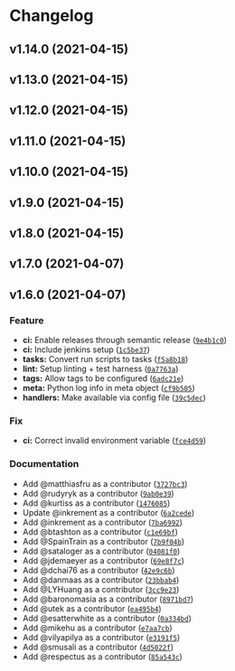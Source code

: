 # Changelog

<!--next-version-placeholder-->

## v1.14.0 (2021-04-15)


## v1.13.0 (2021-04-15)


## v1.12.0 (2021-04-15)


## v1.11.0 (2021-04-15)


## v1.10.0 (2021-04-15)


## v1.9.0 (2021-04-15)


## v1.8.0 (2021-04-15)


## v1.7.0 (2021-04-07)


## v1.6.0 (2021-04-07)
### Feature
* **ci:** Enable releases through semantic release ([`9e4b1c0`](https://github.com/logdna/python/commit/9e4b1c0a43bc0941ba4fb336ea12a3f497622ee6))
* **ci:** Include jenkins setup ([`1c5be37`](https://github.com/logdna/python/commit/1c5be37ef32776f2d0ba2b68b67cebb58b1f0177))
* **tasks:** Convert run scripts to tasks ([`f5a8b18`](https://github.com/logdna/python/commit/f5a8b182941a0c514594cbaa7a3ac5952173d5a8))
* **lint:** Setup linting + test harness ([`0a7763a`](https://github.com/logdna/python/commit/0a7763a2befbf598b59d7ab595b19e22b173fda5))
* **tags:** Allow tags to be configured ([`6adc21e`](https://github.com/logdna/python/commit/6adc21e872fa521be1aaf08309f7f3d0ba3dc5c5))
* **meta:** Python log info in meta object ([`cf9b505`](https://github.com/logdna/python/commit/cf9b505734df12918a665a8a8c74d4fd74e5bc47))
* **handlers:** Make available via config file ([`39c5dec`](https://github.com/logdna/python/commit/39c5decd98e8d4feb6c1bbfa487faf35396c8b12))

### Fix
* **ci:** Correct invalid environment variable ([`fce4d59`](https://github.com/logdna/python/commit/fce4d5995b31c426f2b66992b57f129f22f9f18f))

### Documentation
* Add @matthiasfru as a contributor ([`3727bc3`](https://github.com/logdna/python/commit/3727bc3386d3dd6465e0b0d15675a091a3743c24))
* Add @rudyryk as a contributor ([`9ab0e39`](https://github.com/logdna/python/commit/9ab0e3932180c41bff1cd0944c24fb8e208f4391))
* Add @kurtiss as a contributor ([`1476085`](https://github.com/logdna/python/commit/14760857649b56207240bae907386a33f7f1666b))
* Update @inkrement as a contributor ([`6a2cede`](https://github.com/logdna/python/commit/6a2cedef6695e18a981a3605176c9cffdd159827))
* Add @inkrement as a contributor ([`7ba6992`](https://github.com/logdna/python/commit/7ba6992287f98c478da72f5982a0869b5d835df7))
* Add @btashton as a contributor ([`c1e69bf`](https://github.com/logdna/python/commit/c1e69bfc965e1e1e5717ec7af3271dc0bf6b502d))
* Add @SpainTrain as a contributor ([`7b9f04b`](https://github.com/logdna/python/commit/7b9f04b86a1e813bccea29ea8db1554808ea48b6))
* Add @sataloger as a contributor ([`04081f0`](https://github.com/logdna/python/commit/04081f039d6136a66b259f7245ad7845ef1c080a))
* Add @jdemaeyer as a contributor ([`69e8f7c`](https://github.com/logdna/python/commit/69e8f7cc0782a778d0da230ff1a8feb5f8cee352))
* Add @dchai76 as a contributor ([`42e9c6b`](https://github.com/logdna/python/commit/42e9c6bddc2bce29714072bba37d85d9a734eac2))
* Add @danmaas as a contributor ([`23bbab4`](https://github.com/logdna/python/commit/23bbab48cdef4aaef6813459dbdb23dbd9c60374))
* Add @LYHuang as a contributor ([`3cc9e23`](https://github.com/logdna/python/commit/3cc9e232d0b12b9f0315efb1d618426b486a2604))
* Add @baronomasia as a contributor ([`8971bd7`](https://github.com/logdna/python/commit/8971bd713d74cd9386c60a50cc75a7fc3591f544))
* Add @utek as a contributor ([`ea495b4`](https://github.com/logdna/python/commit/ea495b479cc0549ff68a1e816c3f7a174c1c138c))
* Add @esatterwhite as a contributor ([`0a334bd`](https://github.com/logdna/python/commit/0a334bdb5690049634c64eb0f9c6c1026b9ab001))
* Add @mikehu as a contributor ([`e7aa7cb`](https://github.com/logdna/python/commit/e7aa7cb2624313c065f7bbc8a129c1a4841f9ec2))
* Add @vilyapilya as a contributor ([`e3191f5`](https://github.com/logdna/python/commit/e3191f577fb7ddf7590ca1e1bf239f66d2f30fd0))
* Add @smusali as a contributor ([`4d5022f`](https://github.com/logdna/python/commit/4d5022f93948cca239ebc104e34034c350956f65))
* Add @respectus as a contributor ([`85a543c`](https://github.com/logdna/python/commit/85a543c9dc27a3c6064e790be0ba1c475187c38d))
